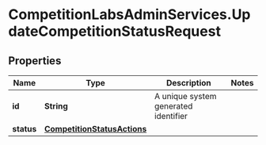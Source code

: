 # CompetitionLabsAdminServices.UpdateCompetitionStatusRequest

## Properties

Name | Type | Description | Notes
------------ | ------------- | ------------- | -------------
**id** | **String** | A unique system generated identifier | 
**status** | [**CompetitionStatusActions**](CompetitionStatusActions.md) |  | 


